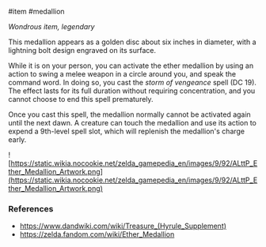  #item #medallion 

_Wondrous item, legendary_

This medallion appears as a golden disc about six inches in diameter, with a lightning bolt design engraved on its surface.

While it is on your person, you can activate the ether medallion by using an action to swing a melee weapon in a circle around you, and speak the command word. In doing so, you cast the *storm of vengeance* spell (DC 19). The effect lasts for its full duration without requiring concentration, and you cannot choose to end this spell prematurely.

Once you cast this spell, the medallion normally cannot be activated again until the next dawn. A creature can touch the medallion and use its action to expend a 9th-level spell slot, which will replenish the medallion's charge early.

![https://static.wikia.nocookie.net/zelda_gamepedia_en/images/9/92/ALttP_Ether_Medallion_Artwork.png](https://static.wikia.nocookie.net/zelda_gamepedia_en/images/9/92/ALttP_Ether_Medallion_Artwork.png)

### References

* https://www.dandwiki.com/wiki/Treasure_(Hyrule_Supplement)
* https://zelda.fandom.com/wiki/Ether_Medallion
